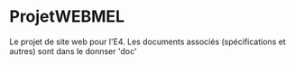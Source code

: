 # ProjetWEBMEL
Le projet de site web pour l'E4.
Les documents associés (spécifications et autres) sont dans le donnser 'doc'
